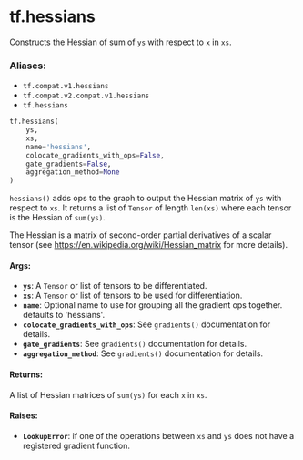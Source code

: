 <div itemscope itemtype="http://developers.google.com/ReferenceObject">
<meta itemprop="name" content="tf.hessians" />
<meta itemprop="path" content="Stable" />
</div>

# tf.hessians

Constructs the Hessian of sum of `ys` with respect to `x` in `xs`.

### Aliases:

* `tf.compat.v1.hessians`
* `tf.compat.v2.compat.v1.hessians`
* `tf.hessians`

``` python
tf.hessians(
    ys,
    xs,
    name='hessians',
    colocate_gradients_with_ops=False,
    gate_gradients=False,
    aggregation_method=None
)
```

<!-- Placeholder for "Used in" -->

`hessians()` adds ops to the graph to output the Hessian matrix of `ys`
with respect to `xs`.  It returns a list of `Tensor` of length `len(xs)`
where each tensor is the Hessian of `sum(ys)`.

The Hessian is a matrix of second-order partial derivatives of a scalar
tensor (see https://en.wikipedia.org/wiki/Hessian_matrix for more details).

#### Args:


* <b>`ys`</b>: A `Tensor` or list of tensors to be differentiated.
* <b>`xs`</b>: A `Tensor` or list of tensors to be used for differentiation.
* <b>`name`</b>: Optional name to use for grouping all the gradient ops together.
  defaults to 'hessians'.
* <b>`colocate_gradients_with_ops`</b>: See `gradients()` documentation for details.
* <b>`gate_gradients`</b>: See `gradients()` documentation for details.
* <b>`aggregation_method`</b>: See `gradients()` documentation for details.


#### Returns:

A list of Hessian matrices of `sum(ys)` for each `x` in `xs`.



#### Raises:


* <b>`LookupError`</b>: if one of the operations between `xs` and `ys` does not
  have a registered gradient function.